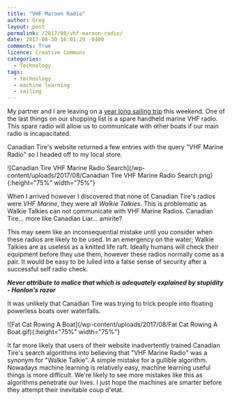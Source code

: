 ```yaml
---
title: "VHF Maroon Radio"
author: Greg
layout: post
permalink: /2017/08/vhf-maroon-radio/
date: 2017-08-30 16:01:29 -0400
comments: True
licence: Creative Commons
categories:
  - Technology
tags:
  - technology
  - machine learning
  - sailing
---
```


My partner and I are leaving on a [year long sailing trip](https://www.youtube.com/SVCatsaway) this weekend. One of the last things on our shopping list is a spare handheld marine VHF radio. This spare radio will allow us to communicate with other boats if our main radio is incapacitated.

Canadian Tire's website returned a few entries with the query "VHF Marine Radio" so I headed off to my local store.

![Canadian Tire VHF Marine Radio Search](/wp-content/uploads/2017/08/Canadian Tire VHF Marine Radio Search.png){:height="75%" width="75%"}

When I arrived however I discovered that none of Canadian Tire's radios were *VHF Marine*, they were all *Walkie Talkies*. This is problematic as Walkie Talkies can not communicate with VHF Marine Radios. Canadian Tire... more like Canadian Liar... amirite?

This may seem like an inconsequential mistake until you consider when these radios are likely to be used. In an emergency on the water; Walkie Talkies are as useless as a knitted life raft. Ideally humans will check their equipment before they use them, however these radios normally come as a pair. It would be easy to be lulled into a false sense of security after a successful self radio check.

***Never attribute to malice that which is adequately explained by stupidity - Hanlon's razor***

It was unlikely that Canadian Tire was trying to trick people into floating powerless boats over waterfalls.

![Fat Cat Rowing A Boat](/wp-content/uploads/2017/08/Fat Cat Rowing A Boat.gif){:height="75%" width="75%"}

It far more likely that users of their website inadvertently trained Canadian Tire's search algorithms into believing that "VHF Marine Radio" was a synonym for "Walkie Talkie". A simple mistake for a gullible algorithm. Nowadays machine learning is relatively easy, machine learning useful things is more difficult. We're likely to see more mistakes like this as algorithms penetrate our lives. I just hope the machines are smarter before they attempt their inevitable coup d'etat.

